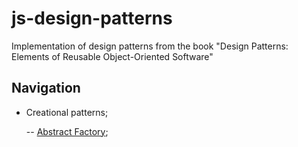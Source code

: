 # js-design-patterns

Implementation of design patterns from the book "Design Patterns: Elements of Reusable Object-Oriented Software"

## Navigation

- Creational patterns;

  -- [Abstract Factory](https://github.com/kirillgenets/js-design-patterns/tree/master/patterns/creational-patterns/abstract-factory);
